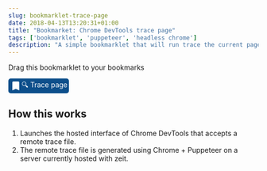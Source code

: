 ```yaml
---
slug: bookmarklet-trace-page 
date: 2018-04-13T13:20:31+01:00
title: "Bookmarket: Chrome DevTools trace page"
tags: ['bookmarklet', 'puppeteer', 'headless chrome']
description: "A simple bookmarklet that will run trace the current page and open in an hosted devtools instance"
---
```


<style>
.bookmarklet {
    background-color: #0D4F8B;
    color: white;
    padding: 0.2em;
    border-radius: 5px;
    display: inline-flex;
    justify-content: center;
    text-decoration: none;
    align-items: center;
}

.bookmarklet:visited {
    color:white;
}
</style>

Drag this bookmarklet to your bookmarks

<a class=bookmarklet href="javascript:(function()%7Bwindow.location%3D'https%3A%2F%2Fchromedevtools.github.io%2Ftimeline-viewer%2F%3FloadTimelineFromURL%3Dhttps%3A%2F%2Fpuppeteeraas.com%2Ftrace%3Furl%3D'%2BencodeURIComponent(window.location)%7D)()"><svg xmlns="http://www.w3.org/2000/svg" fill="#FFFFFF" height="24" viewBox="0 0 24 24" width="24"><path d="M17 3H7c-1.1 0-1.99.9-1.99 2L5 21l7-3 7 3V5c0-1.1-.9-2-2-2z"/><path d="M0 0h24v24H0z" fill="none"/></svg>🔍 Trace page</a>

## How this works

1. Launches the hosted interface of Chrome DevTools that accepts a remote trace file.
2. The remote trace file is generated using Chrome + Puppeteer on a server currently hosted with zeit.